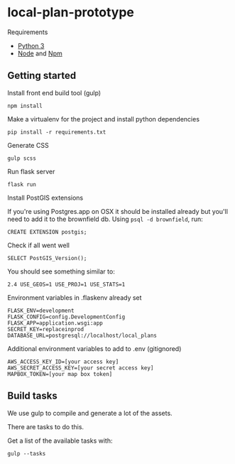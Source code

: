 # local-plan-prototype

Requirements

- [Python 3](https://www.python.org/)
- [Node](https://nodejs.org/en/) and [Npm](https://www.npmjs.com/)

Getting started
---------------

Install front end build tool (gulp)

    npm install

Make a virtualenv for the project and install python dependencies

    pip install -r requirements.txt

Generate CSS

    gulp scss

Run flask server

    flask run


Install PostGIS extensions

If you're using Postgres.app on OSX it should be installed already but you'll need to add it to the brownfield db. Using `psql -d brownfield`, run:

    CREATE EXTENSION postgis;

Check if all went well

    SELECT PostGIS_Version();

You should see something similar to:

    2.4 USE_GEOS=1 USE_PROJ=1 USE_STATS=1   
    
    
Environment variables in .flaskenv already set

    FLASK_ENV=development
    FLASK_CONFIG=config.DevelopmentConfig
    FLASK_APP=application.wsgi:app
    SECRET_KEY=replaceinprod
    DATABASE_URL=postgresql://localhost/local_plans

Additional environment variables to add to .env (gitignored)

    AWS_ACCESS_KEY_ID=[your access key]
    AWS_SECRET_ACCESS_KEY=[your secret access key]
    MAPBOX_TOKEN=[your map box token]

Build tasks
-----------

We use gulp to compile and generate a lot of the assets.

There are tasks to do this.

Get a list of the available tasks with:

    gulp --tasks

